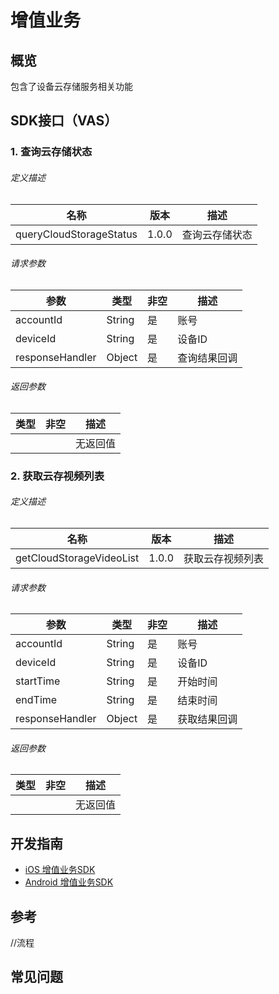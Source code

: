 # 增值业务

## 概览

包含了设备云存储服务相关功能

## SDK接口（VAS）

### 1. 查询云存储状态

###### 定义描述
| 名称  | 版本  | 描述     |
| ----- | ----- | -------- |
| queryCloudStorageStatus | 1.0.0 | 查询云存储状态 |

###### 请求参数
| 参数 | 类型 | 非空 | 描述 |
| ---- | ---- | ---- | ---- |
| accountId | String | 是 | 账号 |
| deviceId | String | 是 | 设备ID |
| responseHandler | Object | 是 | 查询结果回调 |

###### 返回参数
| 类型 | 非空 | 描述     |
| ---- | ---- | -------- |
|      |      | 无返回值 |

### 2. 获取云存视频列表

###### 定义描述
| 名称  | 版本  | 描述     |
| ----- | ----- | -------- |
| getCloudStorageVideoList | 1.0.0 | 获取云存视频列表 |

###### 请求参数
| 参数 | 类型 | 非空 | 描述 |
| ---- | ---- | ---- | ---- |
| accountId | String | 是 | 账号 |
| deviceId | String | 是 | 设备ID |
| startTime | String | 是 | 开始时间 |
| endTime | String | 是 | 结束时间 |
| responseHandler | Object | 是 | 获取结果回调 |

###### 返回参数
| 类型 | 非空 | 描述     |
| ---- | ---- | -------- |
|      |      | 无返回值 |

## 开发指南

* [iOS 增值业务SDK](ios/增值业务.md)
* [Android 增值业务SDK](Android/增值业务.md)

## 参考

//流程

## 常见问题

